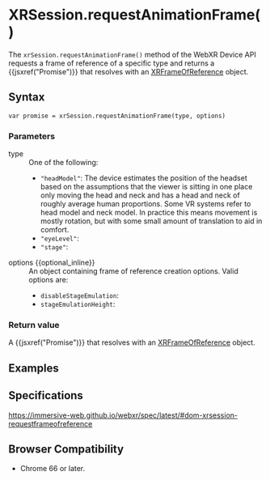 # XRSession.requestAnimationFrame()

The `xrSession.requestAnimationFrame()` method of the WebXR Device API requests a frame of reference of a specific type and returns a {{jsxref("Promise")}} that resolves with an <a href="xrframeofreference.md">XRFrameOfReference</a> object.

## Syntax

```
var promise = xrSession.requestAnimationFrame(type, options)
```

### Parameters

<dl>
  <dt>type</dt>
  <dd>One of the following:
    <ul>
      <li><code>"headModel"</code>: The device estimates the position of the headset based on the assumptions that the viewer is sitting in one place only moving the head and neck and has a head and neck of roughly average human proportions. Some VR systems refer to head model and neck model. In practice this means movement is mostly rotation, but with some small amount of translation to aid in comfort.</li>
      <li><code>"eyeLevel"</code>:</li>
      <li><code>"stage"</code>:</li>
    </ul>
  </dd>
  <dt>options {{optional_inline}}</dt>
  <dd>An object containing frame of reference creation options. Valid options are:
    <ul>
      <li><code>disableStageEmulation</code>:</li>
      <li><code>stageEmulationHeight</code>:</li>
    </ul>
  </dd>
</dl>

### Return value

A {{jsxref("Promise")}} that resolves with an <a href="xrframeofreference.md">XRFrameOfReference</a> object.

## Examples

## Specifications

https://immersive-web.github.io/webxr/spec/latest/#dom-xrsession-requestframeofreference

## Browser Compatibility

* Chrome 66 or later.
